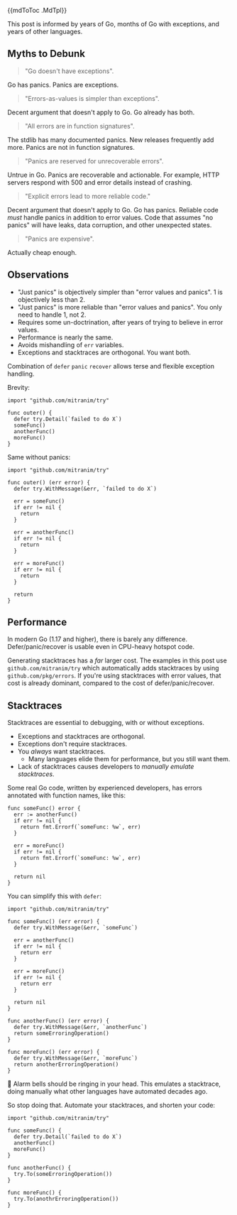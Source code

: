 {{mdToToc .MdTpl}}

This post is informed by years of Go, months of Go with exceptions, and years of other languages.

## Myths to Debunk

> "Go doesn't have exceptions".

Go has panics. Panics are exceptions.

> "Errors-as-values is simpler than exceptions".

Decent argument that doesn't apply to Go. Go already has both.

> "All errors are in function signatures".

The stdlib has many documented panics. New releases frequently add more. Panics are not in function signatures.

> "Panics are reserved for unrecoverable errors".

Untrue in Go. Panics are recoverable and actionable. For example, HTTP servers respond with 500 and error details instead of crashing.

> "Explicit errors lead to more reliable code."

Decent argument that doesn't apply to Go. Go has panics. Reliable code _must_ handle panics in addition to error values. Code that assumes "no panics" will have leaks, data corruption, and other unexpected states.

> "Panics are expensive".

Actually cheap enough.

## Observations

* "Just panics" is objectively simpler than "error values and panics". 1 is objectively less than 2.
* "Just panics" is more reliable than "error values and panics". You only need to handle 1, not 2.
* Requires some un-doctrination, after years of trying to believe in error values.
* Performance is nearly the same.
* Avoids mishandling of `err` variables.
* Exceptions and stacktraces are orthogonal. You want both.

Combination of `defer` `panic` `recover` allows terse and flexible exception handling.

Brevity:

```golang
import "github.com/mitranim/try"

func outer() {
  defer try.Detail(`failed to do X`)
  someFunc()
  anotherFunc()
  moreFunc()
}
```

Same without panics:

```golang
import "github.com/mitranim/try"

func outer() (err error) {
  defer try.WithMessage(&err, `failed to do X`)

  err = someFunc()
  if err != nil {
    return
  }

  err = anotherFunc()
  if err != nil {
    return
  }

  err = moreFunc()
  if err != nil {
    return
  }

  return
}
```

## Performance

In modern Go (1.17 and higher), there is barely any difference. Defer/panic/recover is usable even in CPU-heavy hotspot code.

Generating stacktraces has a _far_ larger cost. The examples in this post use `github.com/mitranim/try` which automatically adds stacktraces by using `github.com/pkg/errors`. If you're using stacktraces with error values, that cost is already dominant, compared to the cost of defer/panic/recover.

## Stacktraces

Stacktraces are essential to debugging, with or without exceptions.

* Exceptions and stacktraces are orthogonal.
* Exceptions don't require stacktraces.
* You _always_ want stacktraces.
  * Many languages elide them for performance, but you still want them.
* Lack of stacktraces causes developers to _manually emulate stacktraces_.

Some real Go code, written by experienced developers, has errors annotated with function names, like this:

```golang
func someFunc() error {
  err := anotherFunc()
  if err != nil {
    return fmt.Errorf(`someFunc: %w`, err)
  }

  err = moreFunc()
  if err != nil {
    return fmt.Errorf(`someFunc: %w`, err)
  }

  return nil
}
```

You can simplify this with `defer`:

```golang
import "github.com/mitranim/try"

func someFunc() (err error) {
  defer try.WithMessage(&err, `someFunc`)

  err = anotherFunc()
  if err != nil {
    return err
  }

  err = moreFunc()
  if err != nil {
    return err
  }

  return nil
}

func anotherFunc() (err error) {
  defer try.WithMessage(&err, `anotherFunc`)
  return someErroringOperation()
}

func moreFunc() (err error) {
  defer try.WithMessage(&err, `moreFunc`)
  return anotherErroringOperation()
}
```

🔔 Alarm bells should be ringing in your head. This emulates a stacktrace, doing manually what other languages have automated decades ago.

So stop doing that. Automate your stacktraces, and shorten your code:

```golang
import "github.com/mitranim/try"

func someFunc() {
  defer try.Detail(`failed to do X`)
  anotherFunc()
  moreFunc()
}

func anotherFunc() {
  try.To(someErroringOperation())
}

func moreFunc() {
  try.To(anothrErroringOperation())
}
```
